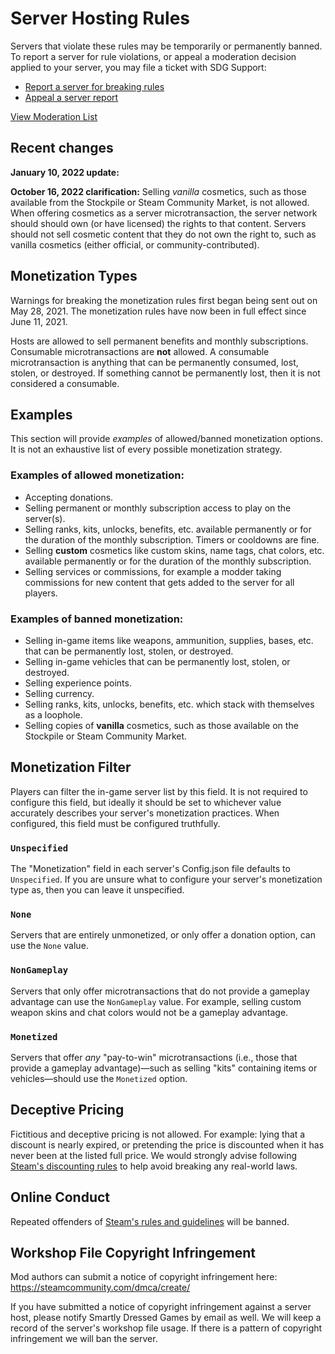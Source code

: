 # Server Hosting Rules

Servers that violate these rules may be temporarily or permanently banned. To report a server for rule violations, or appeal a moderation decision applied to your server, you may file a ticket with SDG Support:

* [Report a server for breaking rules](https://support.smartlydressedgames.com/hc/en-us/requests/new?ticket_form_id=12189991924500)
* [Appeal a server report](https://support.smartlydressedgames.com/hc/en-us/requests/new?ticket_form_id=12189992633364)

[View Moderation List](https://smartlydressedgames.com/UnturnedHostBans/index.html)

## Recent changes

**January 10, 2022 update:**

**October 16, 2022 clarification:** Selling *vanilla* cosmetics, such as those available from the Stockpile or Steam Community Market, is not allowed. When offering cosmetics as a server microtransaction, the server network should should own (or have licensed) the rights to that content. Servers should not sell cosmetic content that they do not own the right to, such as vanilla cosmetics (either official, or community-contributed).

## Monetization Types

Warnings for breaking the monetization rules first began being sent out on May 28, 2021. The monetization rules have now been in full effect since June 11, 2021.

Hosts are allowed to sell permanent benefits and monthly subscriptions. Consumable microtransactions are **not** allowed. A consumable microtransaction is anything that can be permanently consumed, lost, stolen, or destroyed. If something cannot be permanently lost, then it is not considered a consumable.

## Examples

This section will provide *examples* of allowed/banned monetization options. It is not an exhaustive list of every possible monetization strategy.

### Examples of allowed monetization:

- Accepting donations.
- Selling permanent or monthly subscription access to play on the server(s).
- Selling ranks, kits, unlocks, benefits, etc. available permanently or for the duration of the monthly subscription. Timers or cooldowns are fine.
- Selling **custom** cosmetics like custom skins, name tags, chat colors, etc. available permanently or for the duration of the monthly subscription.
- Selling services or commissions, for example a modder taking commissions for new content that gets added to the server for all players.

### Examples of banned monetization:

- Selling in-game items like weapons, ammunition, supplies, bases, etc. that can be permanently lost, stolen, or destroyed.
- Selling in-game vehicles that can be permanently lost, stolen, or destroyed.
- Selling experience points.
- Selling currency.
- Selling ranks, kits, unlocks, benefits, etc. which stack with themselves as a loophole.
- Selling copies of **vanilla** cosmetics, such as those available on the Stockpile or Steam Community Market.

## Monetization Filter

Players can filter the in-game server list by this field. It is not required to configure this field, but ideally it should be set to whichever value accurately describes your server's monetization practices. When configured, this field must be configured truthfully.

### `Unspecified`

The "Monetization" field in each server's Config.json file defaults to `Unspecified`. If you are unsure what to configure your server's monetization type as, then you can leave it unspecified.

### `None`

Servers that are entirely unmonetized, or only offer a donation option, can use the `None` value.

### `NonGameplay`

Servers that only offer microtransactions that do not provide a gameplay advantage can use the `NonGameplay` value. For example, selling custom weapon skins and chat colors would not be a gameplay advantage.

### `Monetized`

Servers that offer *any* "pay-to-win" microtransactions (i.e., those that provide a gameplay advantage)—such as selling "kits" containing items or vehicles—should use the `Monetized` option.

## Deceptive Pricing

Fictitious and deceptive pricing is not allowed. For example: lying that a discount is nearly expired, or pretending the price is discounted when it has never been at the listed full price. We would strongly advise following [Steam's discounting rules](https://partner.steamgames.com/doc/marketing/discounts) to help avoid breaking any real-world laws.

## Online Conduct

Repeated offenders of [Steam's rules and guidelines](https://support.steampowered.com/kb_article.php?ref=4045-USHJ-3810) will be banned.

## Workshop File Copyright Infringement

Mod authors can submit a notice of copyright infringement here: https://steamcommunity.com/dmca/create/

If you have submitted a notice of copyright infringement against a server host, please notify Smartly Dressed Games by email as well. We will keep a record of the server's workshop file usage. If there is a pattern of copyright infringement we will ban the server.
